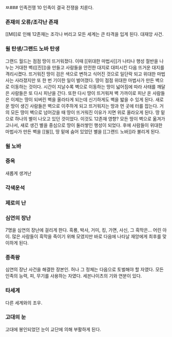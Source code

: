 ㅉ### 인족전쟁
10 인족이 결국 전쟁을 치룬다.

### 존재의 오류/조각난 존재
[[MI]]로 인해 12존재는 조각나 버리고 모든 세계는 큰 타격을 입게 된다. 대재앙 사건.

### 윌 탄생/그랜드 노바 탄생
그랜드 월드는 점점 땅이 뜨거워졌다. 이때 [[위대한 마법사]]가 나타나 행성 절반을 나누는 거대한 벽([[진]])을 만들고 사람들을 안전한 대지로 대피시킨 다음 뜨거운 대지를 격리시켰다. 뜨거워진 땅이 검은 색으로 변하고 식어진 것으로 일단락 되고 위대한 마법사는 사라졌지만 또 한 번 기이한 일이 벌어졌다. 땅이 점점 위대한 마법사가 만든 벽으로 이동하는 것이다. 시간이 지날수록 벽으로 이동하는 땅이 넓어짐에 따라 사태를 깨달은 사람들은 또 다시 피난을 간다. 또한 다시 땅이 뜨거워져 벽 가까이로 피난 온 사람들은 이제는 땅이 되버린 벽을 올라타게 되는데 신기하게도 벽을 밟을 수 있게 된다. 새로운 땅이 생긴 사람들은 벽으로 이주하게 되고 뜨거워지는 땅과 먼 곳에 터를 잡는다. 거의 모든 땅이 벽으로 넘어갔을 때 땅이 뜨거워진 이유가 지면 위로 올라오게 된다.
땅 밑으로 하나의 별이 나오고 있던 것이었다. 이것도 12존재 영향?
모든 땅이 벽으로 옮겨가고나서, 새로 생긴 별을 중심으로 땅이 둘러쌓인 행성이 되었다.
후에 사람들이 위대한 마법사가 만든 벽을 [[윌]], 땅 밑에 숨어 있었던 별을 [[그랜드 노바]]라 불리게 된다.

### 윌 노바

### 증옥
새롭게 생겨난 

### 각색운석

### 제로의 난

### 심연의 장난
7명을 심연의 장난에 걸리게 한다. 흑룡, 박사, 거미, 킹, 가면, 사신, 
그 흑막은... 어린 아이.
많은 사람들이 흑막을 죽이기 위해 모였지만 바로 다음에 나타날 재앙에게 최후를 맞이하게 된다.

### 종족왕
심연의 장난 사건을 해결한 장본인. 허나 그 정체는 다음으로 토벌해야 할 자였다. 모든 인족의 능력, 피, 무기를 사용하는 자였다.
세븐나이츠의 기와 연분이 있다.

### 타세계
다른 세계와의 조우.

### 고대의 눈
고대에 봉인되었던 눈이 교단에 의해 부활하게 된다.

### 

### 

### 

### 

### 

### 

### 

### 

### 

### 

### 

### 

### 